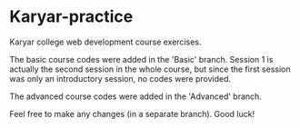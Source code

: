 # Karyar-practice
Karyar college web development course exercises.

The basic course codes were added in the 'Basic' branch.
Session 1 is actually the second session in the whole course, 
but since the first session was only an introductory session, no codes were provided.

The advanced course codes were added in the 'Advanced' branch.

Feel free to make any changes (in a separate branch).
Good luck!
